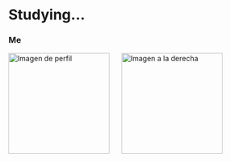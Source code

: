 # Studying...

### Me

<div style="display: inline-block; margin-right: 20px;">
  <img src="https://media.giphy.com/media/jAe22Ec5iICCk/giphy.gif" alt="Imagen de perfil" width="200" height="200" />
</div>

<div style="display: inline-block;">
  <img src="https://media.discordapp.net/attachments/829820621142753300/1148683466762887349/Captura_de_pantalla_2023-09-05_131455.png?width=277&height=313" alt="Imagen a la derecha" width="200" height="200" />
</div>

  
 

        
